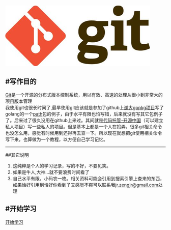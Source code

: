 ![git](/images/0.jpg)


#写作目的
---
[Git](http://baike.baidu.com/subview/1531489/12032478.htm?fr=aladdin "百度百科")是一个开源的分布式版本控制系统，用以有效、高速的处理从很小到非常大的项目版本管理  
我使用git也很长时间了,最早使用git应该就是参加了github上[谢大gopkg项目](https://github.com/astaxie/gopkg "golang包类示例")写了golang的一个[path](https://github.com/astaxie/gopkg/tree/master/path)包的例子，由于水平有限也怕写错，后来就没有写其它包例子了。后来过了很久没用在github上来过。其间就是[代码托管-开源中国](http://git.oschina.net/)（可以建立私人项目）写一些私人的项目。但是基本上都是一个人在捣弄，很多git相关命令也没怎么用，感觉有时候用到还得再去查一下。所以现在就想把git使用相关命令写下来，也算做为一个教程，以方便自己学习记忆。

---
##其它说明
1. 这纯粹是个人的学习记录，写的不好，不要见笑。
2. 如果是牛人,大神...就不要浪费时间看了
3. 自己水平有限，小码农一枚。相关资料可能会引用到搜索引擎上查来的东西，如果恰好引用到恰好你看到了又感觉不爽可以联系我<jr.zengjr@gmail.com>处理


#开始学习
------
[开始学习](preface.md)





